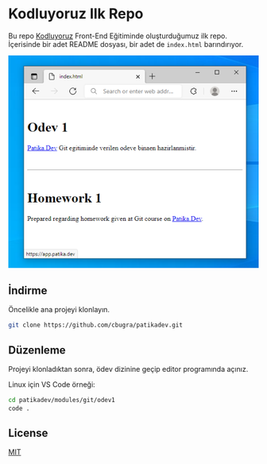 # Kodluyoruz Ilk Repo

Bu repo [Kodluyoruz](https://www.kodluyoruz.org) Front-End Eğitiminde oluşturduğumuz ilk repo. İçerisinde bir adet README dosyası, bir adet de `index.html` barındırıyor.

![index.html ekran goruntusu](./img/index.png)

## İndirme

Öncelikle ana projeyi klonlayın.

```bash
git clone https://github.com/cbugra/patikadev.git
```

## Düzenleme

Projeyi klonladıktan sonra, ödev dizinine geçip editor programında açınız.

Linux için VS Code örneği:
```bash
cd patikadev/modules/git/odev1
code .
```

## License
[MIT](https://choosealicense.com/licenses/mit/)